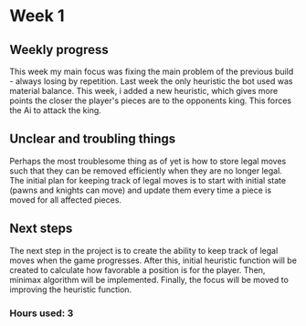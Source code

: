 # Week 1

## Weekly progress
This week my main focus was fixing the main problem of the previous build - always losing by repetition. Last week the only heuristic the bot used was material balance. This week, i added a new heuristic, which gives more points the closer the player's pieces are to the opponents king. This forces the Ai to attack the king.

## Unclear and troubling things
Perhaps the most troublesome thing as of yet is how to store legal moves such that they can be removed efficiently when they are no longer legal. The initial plan for keeping track of legal moves is to start with initial state (pawns and knights can move) and update them every time a piece is moved for all affected pieces.

## Next steps
The next step in the project is to create the ability to keep track of legal moves when the game progresses. After this, initial heuristic function will be created to calculate how favorable a position is for the player. Then, minimax algorithm will be implemented. Finally, the focus will be moved to improving the heuristic function.

### Hours used: 3
